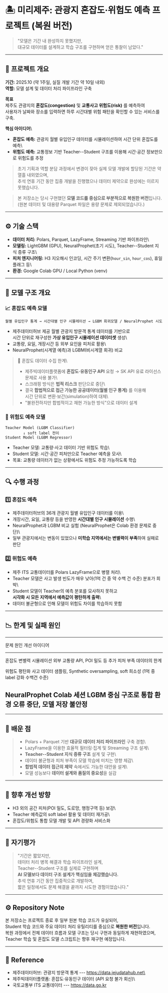 # 🏝️ 미리제주: 관광지 혼잡도·위험도 예측 프로젝트 (복원 버전)

> "모델은 기간 내 완성하지 못했지만,\
> 대규모 데이터를 설계하고 학습 구조를 구현하며 얻은 통찰이 남았다."

------------------------------------------------------------------------

## 📘 프로젝트 개요

**기간:** 2025.10 (약 1주일, 실질 개발 기간 약 10일 내외)\
**역할:** 모델 설계 및 데이터 처리 파이프라인 구축

**목표**\
제주도 관광지의 **혼잡도(congestion)** 및 **교통사고 위험도(risk)** 를
예측하여\
사용자가 날짜와 장소를 입력하면 하루 시간대별 위험 패턴을 확인할 수 있는
서비스를 구축.

**핵심 아이디어**\
- **혼잡도 예측:** 관광지 월별 유입인구 데이터를 시뮬레이션하여 시간
단위 혼잡도를 예측\
- **위험도 예측:** 교통정보 기반 Teacher--Student 구조를 이용해
시간·공간 정보만으로 위험도를 추정

> 초기 기획과 역할 분담 과정에서 변경이 잦아 실제 모델 개발에 할당된
> 기간은 약 열흘 내외였으며,\
> 추석 연휴 기간 동안 집중 개발을 진행했으나 데이터 제약으로 완성에는
> 이르지 못했습니다.

> 본 저장소는 당시 구현했던 **모델 코드를 중심으로 부분적으로 복원한 버전**입니다.\
> (원본 데이터 및 대용량 Parquet 파일은 용량 문제로 제외되었습니다.)

------------------------------------------------------------------------

## ⚙️ 기술 스택

-   **데이터 처리:** Polars, Parquet, LazyFrame, Streaming 기반
    파이프라인\
-   **모델링:** LightGBM (GPU), NeuralProphet(초기 시도),
    Teacher--Student 지식 증류 구조\
-   **피처 엔지니어링:** H3 지오해시 인코딩, 시간 주기 변환(`hour_sin`,
    `hour_cos`), 휴일 플래그 등\
-   **환경:** Google Colab GPU / Local Python (venv)

------------------------------------------------------------------------

## 🧩 모델 구조 개요

### 📈 혼잡도 예측 모델

    월별 유입인구 통계 → 시간대별 인구 시뮬레이션 → LGBM 회귀모델 / NeuralProphet 시도

-   제주데이터허브 제공 월별 관광지 방문객 통계 데이터를 기반으로\
    시간 단위로 재구성한 **가상 유입인구 시뮬레이션 데이터셋** 생성\
-   교통량, 요일, 개장시간 등 외부 요인을 피처로 활용\
-   NeuralProphet(시계열 예측)과 LGBM(비시계열 회귀) 비교

> 📎 혼잡도 데이터 수집 한계\
> - 제주빅데이터플랫폼에 **혼잡도·유동인구 API** 요청 → SK API 유료
> 라이선스 문제로 사용 불가\
> - 스크래핑 방식은 **법적 리스크** 판단으로 중단\
> - 결국 **합법적으로 접근 가능한 공공데이터(월별 인구 통계)** 를
> 이용해\
> 시간 단위로 변환·보간(simulation)하여 대체\
> - "불완전하지만 합법적이고 재현 가능한 방식"으로 데이터 설계

### 🚗 위험도 예측 모델

    Teacher Model (LGBM Classifier)
            ↓ soft label 전이
    Student Model (LGBM Regressor)

-   Teacher 모델: 교통량·사고 데이터 기반 위험도 학습\
-   Student 모델: 시간·공간 피처만으로 Teacher 예측을 모사\
-   목표: 교통량 데이터가 없는 상황에서도 위험도 추정 가능하도록 학습

------------------------------------------------------------------------

## 🔍 수행 과정

### 1️⃣ 혼잡도 예측

-   제주데이터허브의 36개 관광지 월별 유입인구 데이터를 이용\
-   개장시간, 요일, 교통량 등을 반영한 **시간대별 인구 시뮬레이션**
    수행\
-   NeuralProphet과 LGBM 비교 실험 (NeuralProphet은 Colab 환경 문제로
    중단)\
-   일부 관광지에서는 변동이 있었으나 **미학습 지역에서는 변별력이
    부족**하여 실패로 판단

### 2️⃣ 위험도 예측

-   제주 ITS 교통데이터를 Polars LazyFrame으로 병렬 처리\
-   Teacher 모델은 사고 발생 빈도가 매우 낮아(1억 건 중 약 수백 건 수준)
    분포가 희박\
-   Student 모델이 Teacher의 예측 분포를 모사하지 못하고\
    **시각화 시 모든 지역에서 예측값이 평탄하게 출력**\
-   데이터 불균형으로 인해 모델이 위험도 차이를 학습하지 못함

------------------------------------------------------------------------

## 📉 한계 및 실패 원인

  ------------------------------------------------------------------------
  문제            원인            개선 아이디어
  --------------- --------------- ----------------------------------------
  혼잡도 변별력   시뮬레이션      외부 교통량 API, POI 밀도 등 추가 피처
  부족            데이터의 한계   

  위험도 평탄화   사고 데이터     샘플링, Synthetic oversampling, soft
                  희소성 (1억 중  label 강화
                  수백건 수준)    

  NeuralProphet   Colab 세션      LGBM 중심 구조로 통합
  환경 오류       중단, 모델 저장 
                  불안정          
  ------------------------------------------------------------------------

------------------------------------------------------------------------

## 🧠 배운 점

> -   Polars + Parquet 기반 **대규모 데이터 처리 파이프라인** 구축 경험\
> -   LazyFrame을 이용한 효율적 필터링·집계 및 Streaming 구조 설계\
> -   **Teacher--Student 지식 증류 구조** 설계 및 구현\
> -   데이터 불균형과 피처 부족이 모델 학습에 미치는 영향 체감\
> -   **합법적 데이터 접근의 제약** 속에서도 가능한 대안을 설계\
> -   모델 성능보다 **데이터 설계와 품질의 중요성**을 실감

------------------------------------------------------------------------

## 🔭 향후 개선 방향

-   H3 외의 공간 피처(POI 밀도, 도로망, 행정구역 등) 보강\
-   Teacher 예측값의 soft label 활용 및 데이터 재가공\
-   혼잡도/위험도 통합 모델 개발 및 API 경량화 서비스화

------------------------------------------------------------------------


## 💬 자기평가

> "기간은 짧았지만,\
> 데이터 처리 병목 해결과 학습 파이프라인 설계,\
> Teacher--Student 구조를 실제로 구현하며\
> **AI 모델보다 데이터 구조 설계가 핵심임을 체감했습니다.**\
> 추석 연휴 기간 동안 집중적으로 개발하며,\
> 짧은 일정에서도 문제 해결을 끝까지 시도한 경험이었습니다."

------------------------------------------------------------------------

## ⚙️ Repository Note

본 저장소는 프로젝트 종료 후 일부 원본 학습 코드가 유실되어,  
Student 학습 코드와 주요 데이터 처리 유틸리티를 중심으로 **복원한 버전**입니다.  
복원 과정에서 전체 데이터 흐름과 모델 구조는 당시 구현과 동일하게 재현하였으며,  
Teacher 학습 및 혼잡도 모델 스크립트는 향후 재구현 예정입니다.

------------------------------------------------------------------------

## 📂 Reference

-   제주데이터허브: 관광지 방문객 통계 --- https://data.jejudatahub.net\
-   제주빅데이터플랫폼: 혼잡도·유동인구 데이터 (API 요청 불가 회신)\
-   국토교통부 ITS 교통데이터 --- https://data.go.kr
